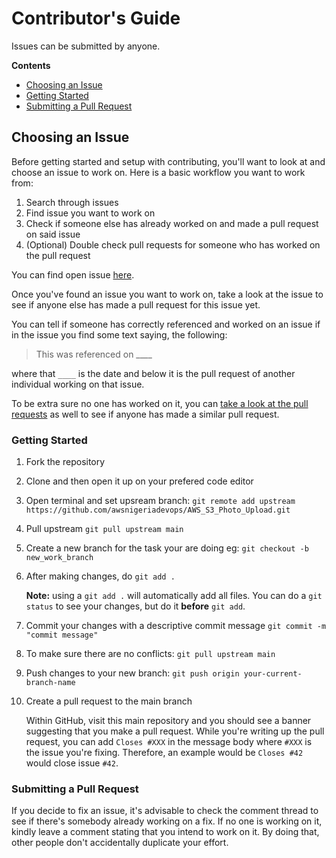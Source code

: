 # Contributor's Guide

Issues can be submitted by anyone. 

**Contents**

- [Choosing an Issue](#choosing-an-issue)
- [Getting Started](#getting-started)
- [Submitting a Pull Request](#submitting-a-pull-request)

## Choosing an Issue

Before getting started and setup with contributing, you'll want to look at and choose an issue to work on. Here is a basic workflow you want to work from:

1. Search through issues
2. Find issue you want to work on
3. Check if someone else has already worked on and made a pull request on said issue
4. (Optional) Double check pull requests for someone who has worked on the pull request


You can find open issue [here](https://github.com/awsnigeriadevops/AWS_S3_Photo_Upload/issues).

Once you've found an issue you want to work on, take a look at the issue to see if anyone else has made a pull request for this issue yet.

You can tell if someone has correctly referenced and worked on an issue if in the issue you find some text saying, the following:

>  This was referenced on ____

where that `____` is the date and below it is the pull request of another individual working on that issue.

To be extra sure no one has worked on it, you can [take a look at the pull requests](https://github.com/awsnigeriadevops/AWS_S3_Photo_Upload/pulls) as well to see if anyone has made a similar pull request.


### Getting Started

1. Fork the repository

2. Clone and then open it up on your prefered code editor

3. Open terminal and set upsream branch: `git remote add upstream https://github.com/awsnigeriadevops/AWS_S3_Photo_Upload.git`

4. Pull upstream `git pull upstream main`

5. Create a new branch for the task your are doing eg: `git checkout -b new_work_branch`

6. After making changes, do `git add .`

    **Note:** using a `git add .` will automatically add all files. You can do a
    `git status` to see your changes, but do it **before** `git add`.

7. Commit your changes with a descriptive commit message `git commit -m "commit message"`

8. To make sure there are no conflicts: `git pull upstream main`

9. Push changes to your new branch: `git push origin your-current-branch-name`

10. Create a pull request to the main branch

    Within GitHub, visit this main repository and you should see a banner
    suggesting that you make a pull request. While you're writing up the pull
    request, you can add `Closes #XXX` in the message body where `#XXX` is the
    issue you're fixing. Therefore, an example would be `Closes #42` would close issue
    `#42`.

### Submitting a Pull Request

If you decide to fix an issue, it's advisable to check the comment thread to see if there's somebody already working on a fix. If no one is working on it, kindly leave a comment stating that you intend to work on it. By doing that,
other people don't accidentally duplicate your effort.

